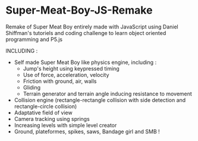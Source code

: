 # Super-Meat-Boy-JS-Remake

Remake of Super Meat Boy entirely made with JavaScript using Daniel Shiffman's tutoriels and coding challenge to learn object oriented programming and P5.js

INCLUDING :
  - Self made Super Meat Boy like physics engine, including :
    - Jump's height using keypressed timing
    - Use of force, acceleration, velocity
    - Friction with ground, air, walls
    - Gliding
    - Terrain generator and terrain angle inducing resistance to movement
  - Collision engine (rectangle-rectangle collision with side detection and rectangle-circle collision)
  - Adaptative field of view
  - Camera tracking using springs
  - Increasing levels with simple level creator
  - Ground, plateformes, spikes, saws, Bandage girl and SMB !
